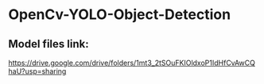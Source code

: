 # OpenCv-YOLO-Object-Detection


## Model files link: 
https://drive.google.com/drive/folders/1mt3_2tSOuFKIOldxoP1IdHfCvAwCQhaU?usp=sharing
